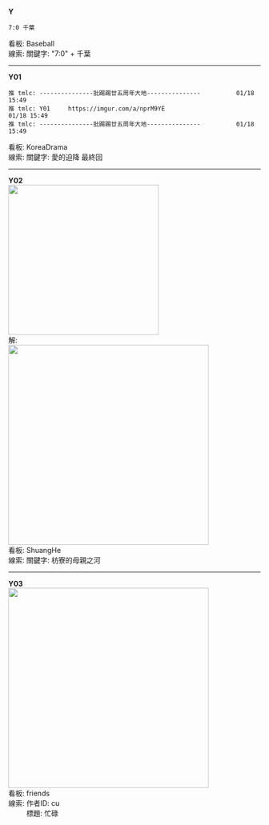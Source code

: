 **Y**  
```
7:0 千葉 
```
看板: Baseball  
線索: 關鍵字: "7:0" + 千葉  
- - -
**Y01**
```
推 tmlc: ---------------批踢踢廿五周年大地---------------          01/18 15:49
推 tmlc: Y01     https://imgur.com/a/nprM9YE                       01/18 15:49
推 tmlc: ---------------批踢踢廿五周年大地---------------          01/18 15:49
```
看板: KoreaDrama  
線索: 關鍵字: 愛的迫降 最終回  
- - -
**Y02**  
<img src="https://i.imgur.com/U1h5MiR.jpg" width="300" hidth="500">  
解:  
<img src="https://i.imgur.com/mLTO4Zp.jpg" width="400" hidth="300">  
看板: ShuangHe  
線索: 關鍵字: 枋寮的母親之河  
- - -
**Y03**  
<img src="https://i.imgur.com/I462RYP.png" width="400" hidth="300">  
看板: friends  
線索: 作者ID: cu  
&emsp;&emsp;&nbsp;&nbsp;標題: 忙碌  
